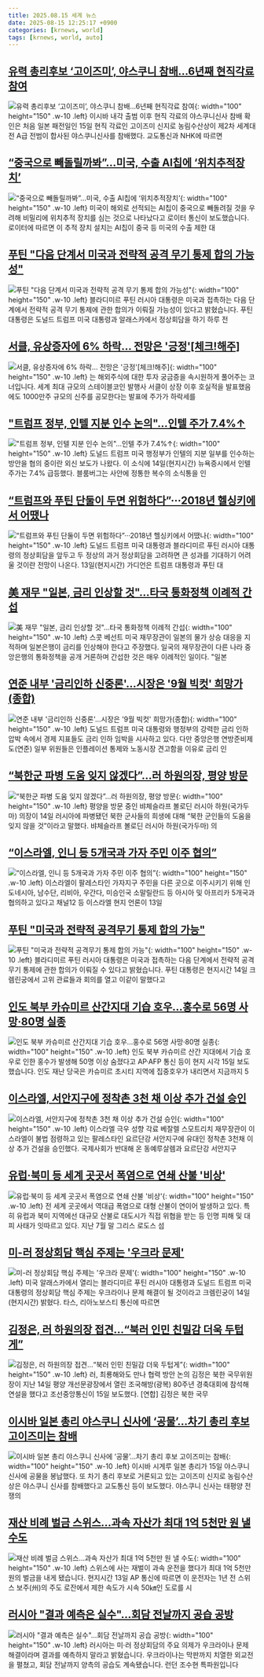 ```yaml
---
title: 2025.08.15 세계 뉴스
date: 2025-08-15 12:25:17 +0900
categories: [krnews, world]
tags: [krnews, world, auto]
---
```

## [유력 총리후보 ‘고이즈미’, 야스쿠니 참배…6년째 현직각료 참여](https://n.news.naver.com/mnews/article/016/0002514846)

![유력 총리후보 ‘고이즈미’, 야스쿠니 참배…6년째 현직각료 참여](https://mimgnews.pstatic.net/image/origin/016/2025/08/15/2514846.jpg?type=nf220_150){: width="100" height="150" .w-10 .left}
이시바 내각 출범 이후 현직 각료의 야스쿠니신사 참배 확인은 처음 일본 패전일인 15일 현직 각료인 고이즈미 신지로 농림수산상이 제2차 세계대전 A급 전범이 합사된 야스쿠니신사를 참배했다. 교도통신과 NHK에 따르면

## [“중국으로 빼돌릴까봐”…미국, 수출 AI칩에 ‘위치추적장치’](https://n.news.naver.com/mnews/article/056/0012008898)

![“중국으로 빼돌릴까봐”…미국, 수출 AI칩에 ‘위치추적장치’](https://mimgnews.pstatic.net/image/origin/056/2025/08/14/12008898.jpg?type=nf220_150){: width="100" height="150" .w-10 .left}
미국이 해외로 선적되는 AI칩이 중국으로 빼돌려질 것을 우려해 비밀리에 위치추적 장치를 심는 것으로 나타났다고 로이터 통신이 보도했습니다. 로이터에 따르면 이 추적 장치 설치는 AI칩이 중국 등 미국의 수출 제한 대

## [푸틴 "다음 단계서 미국과 전략적 공격 무기 통제 합의 가능성"](https://n.news.naver.com/mnews/article/052/0002233129)

![푸틴 "다음 단계서 미국과 전략적 공격 무기 통제 합의 가능성"](https://mimgnews.pstatic.net/image/origin/052/2025/08/14/2233129.jpg?type=nf220_150){: width="100" height="150" .w-10 .left}
블라디미르 푸틴 러시아 대통령은 미국과 접촉하는 다음 단계에서 전략적 공격 무기 통제에 관한 합의가 이뤄질 가능성이 있다고 밝혔습니다. 푸틴 대통령은 도널드 트럼프 미국 대통령과 알래스카에서 정상회담을 하기 하루 전

## [서클, 유상증자에 6% 하락… 전망은 '긍정'[체크!해주]](https://n.news.naver.com/mnews/article/417/0001095602)

![서클, 유상증자에 6% 하락… 전망은 '긍정'[체크!해주]](https://mimgnews.pstatic.net/image/origin/417/2025/08/14/1095602.jpg?type=nf220_150){: width="100" height="150" .w-10 .left}
는 해외주식에 대한 투자 궁금증을 속시원하게 풀어주는 코너입니다. 세계 최대 규모의 스테이블코인 발행사 서클이 상장 이후 호실적을 발표했음에도 1000만주 규모의 신주를 공모한다는 발표에 주가가 하락세를

## ["트럼프 정부, 인텔 지분 인수 논의"…인텔 주가 7.4%↑](https://n.news.naver.com/mnews/article/008/0005236448)

!["트럼프 정부, 인텔 지분 인수 논의"…인텔 주가 7.4%↑](https://mimgnews.pstatic.net/image/origin/008/2025/08/15/5236448.jpg?type=nf220_150){: width="100" height="150" .w-10 .left}
도널드 트럼프 미국 행정부가 인텔의 지분 일부를 인수하는 방안을 협의 중이란 외신 보도가 나왔다. 이 소식에 14일(현지시간) 뉴욕증시에서 인텔 주가는 7.4% 급등했다. 블룸버그는 사안에 정통한 복수의 소식통을 인

## [“트럼프와 푸틴 단둘이 두면 위험하다”···2018년 헬싱키에서 어땠나](https://n.news.naver.com/mnews/article/032/0003389561)

![“트럼프와 푸틴 단둘이 두면 위험하다”···2018년 헬싱키에서 어땠나](https://mimgnews.pstatic.net/image/origin/032/2025/08/14/3389561.jpg?type=nf220_150){: width="100" height="150" .w-10 .left}
도널드 트럼프 미국 대통령과 블라디미르 푸틴 러시아 대통령의 정상회담을 앞두고 두 정상의 과거 정상회담을 고려하면 큰 성과를 기대하기 어려울 것이란 전망이 나온다. 13일(현지시간) 가디언은 트럼프 대통령과 푸틴 대

## [美 재무 "일본, 금리 인상할 것"…타국 통화정책 이례적 간섭](https://n.news.naver.com/mnews/article/469/0000881644)

![美 재무 "일본, 금리 인상할 것"…타국 통화정책 이례적 간섭](https://mimgnews.pstatic.net/image/origin/469/2025/08/14/881644.jpg?type=nf220_150){: width="100" height="150" .w-10 .left}
스콧 베선트 미국 재무장관이 일본의 물가 상승 대응을 지적하며 일본은행이 금리를 인상해야 한다고 주장했다. 일국의 재무장관이 다른 나라 중앙은행의 통화정책을 공개 거론하며 간섭한 것은 매우 이례적인 일이다. "일본

## [연준 내부 '금리인하 신중론'…시장은 '9월 빅컷' 희망가(종합)](https://n.news.naver.com/mnews/article/421/0008428479)

![연준 내부 '금리인하 신중론'…시장은 '9월 빅컷' 희망가(종합)](https://mimgnews.pstatic.net/image/origin/421/2025/08/14/8428479.jpg?type=nf220_150){: width="100" height="150" .w-10 .left}
도널드 트럼프 미국 대통령와 행정부의 강력한 금리 인하 압박 속에서 경제 지표들도 금리 인하 임박을 시사하고 있다. 다만 중앙은행 연방준비제도(연준) 일부 위원들은 인플레이션 통제와 노동시장 견고함을 이유로 금리 인

## [“북한군 파병 도움 잊지 않겠다”…러 하원의장, 평양 방문](https://n.news.naver.com/mnews/article/018/0006090265)

![“북한군 파병 도움 잊지 않겠다”…러 하원의장, 평양 방문](https://mimgnews.pstatic.net/image/origin/018/2025/08/14/6090265.jpg?type=nf220_150){: width="100" height="150" .w-10 .left}
평양을 방문 중인 뱌체슬라프 볼로딘 러시아 하원(국가두마) 의장이 14일 러시아에 파병됐던 북한 군사들의 희생에 대해 “북한 군인들의 도움을 잊지 않을 것”이라고 말했다. 뱌체슬라프 볼로딘 러시아 하원(국가두마) 의

## [“이스라엘, 인니 등 5개국과 가자 주민 이주 협의”](https://n.news.naver.com/mnews/article/020/0003654417)

![“이스라엘, 인니 등 5개국과 가자 주민 이주 협의”](https://mimgnews.pstatic.net/image/origin/020/2025/08/15/3654417.jpg?type=nf220_150){: width="100" height="150" .w-10 .left}
이스라엘이 팔레스타인 가자지구 주민을 다른 곳으로 이주시키기 위해 인도네시아, 남수단, 리비아, 우간다, 미승인국 소말릴란드 등 아시아 및 아프리카 5개국과 협의하고 있다고 채널12 등 이스라엘 현지 언론이 13일

## [푸틴 "미국과 전략적 공격무기 통제 합의 가능"](https://n.news.naver.com/mnews/article/422/0000770815)

![푸틴 "미국과 전략적 공격무기 통제 합의 가능"](https://mimgnews.pstatic.net/image/origin/422/2025/08/14/770815.jpg?type=nf220_150){: width="100" height="150" .w-10 .left}
블라디미르 푸틴 러시아 대통령은 미국과 접촉하는 다음 단계에서 전략적 공격무기 통제에 관한 합의가 이뤄질 수 있다고 밝혔습니다. 푸틴 대통령은 현지시간 14일 크렘린궁에서 고위 관료들과 회의를 열고 이같이 말했다고

## [인도 북부 카슈미르 산간지대 기습 호우…홍수로 56명 사망·80명 실종](https://n.news.naver.com/mnews/article/056/0012009829)

![인도 북부 카슈미르 산간지대 기습 호우…홍수로 56명 사망·80명 실종](https://mimgnews.pstatic.net/image/origin/056/2025/08/15/12009829.jpg?type=nf220_150){: width="100" height="150" .w-10 .left}
인도 북부 카슈미르 산간 지대에서 기습 호우로 인한 홍수가 발생해 50명 이상 숨졌다고 AP·AFP 통신 등이 현지 시각 15일 보도했습니다. 인도 재난 당국은 카슈미르 초시티 지역에 집중호우가 내리면서 지금까지 5

## [이스라엘, 서안지구에 정착촌 3천 채 이상 추가 건설 승인](https://n.news.naver.com/mnews/article/028/0002761194)

![이스라엘, 서안지구에 정착촌 3천 채 이상 추가 건설 승인](https://mimgnews.pstatic.net/image/origin/028/2025/08/14/2761194.jpg?type=nf220_150){: width="100" height="150" .w-10 .left}
이스라엘 극우 성향 각료 베잘렐 스모트리치 재무장관이 이스라엘이 불법 점령하고 있는 팔레스타인 요르단강 서안지구에 유대인 정착촌 3천채 이상 추가 건설을 승인했다. 국제사회가 반대해 온 동예루살렘과 요르단강 서안지구

## [유럽·북미 등 세계 곳곳서 폭염으로 연쇄 산불 '비상'](https://n.news.naver.com/mnews/article/018/0006089627)

![유럽·북미 등 세계 곳곳서 폭염으로 연쇄 산불 '비상'](https://mimgnews.pstatic.net/image/origin/018/2025/08/14/6089627.jpg?type=nf220_150){: width="100" height="150" .w-10 .left}
전 세계 곳곳에서 역대급 폭염으로 대형 산불이 연이어 발생하고 있다. 특히 유럽과 북미 지역에선 대규모 산불로 대도시가 직접 위협을 받는 등 인명 피해 및 대피 사태가 잇따르고 있다. 지난 7월 말 그리스 로도스 섬

## [미-러 정상회담 핵심 주제는 '우크라 문제'](https://n.news.naver.com/mnews/article/014/0005392076)

![미-러 정상회담 핵심 주제는 '우크라 문제'](https://mimgnews.pstatic.net/image/origin/014/2025/08/14/5392076.jpg?type=nf220_150){: width="100" height="150" .w-10 .left}
미국 알래스카에서 열리는 블라디미르 푸틴 러시아 대통령과 도널드 트럼프 미국 대통령의 정상회담 핵심 주제는 우크라이나 문제 해결이 될 것이라고 크렘린궁이 14일(현지시간) 밝혔다. 타스, 리아노보스티 통신에 따르면

## [김정은, 러 하원의장 접견…“북러 인민 친밀감 더욱 두텁게”](https://n.news.naver.com/mnews/article/016/0002514833)

![김정은, 러 하원의장 접견…“북러 인민 친밀감 더욱 두텁게”](https://mimgnews.pstatic.net/image/origin/016/2025/08/15/2514833.jpg?type=nf220_150){: width="100" height="150" .w-10 .left}
러, 최룡해와도 만나 협력 방안 논의 김정은 북한 국무위원장이 지난 14일 평양 개선문광장에서 열린 조국해방(광복) 80주년 경축대회에 참석해 연설을 했다고 조선중앙통신이 15일 보도했다. [연합] 김정은 북한 국무

## [이시바 일본 총리 야스쿠니 신사에 ‘공물’…차기 총리 후보 고이즈미는 참배](https://n.news.naver.com/mnews/article/009/0005542015)

![이시바 일본 총리 야스쿠니 신사에 ‘공물’…차기 총리 후보 고이즈미는 참배](https://mimgnews.pstatic.net/image/origin/009/2025/08/15/5542015.jpg?type=nf220_150){: width="100" height="150" .w-10 .left}
이시바 시게루 일본 총리가 15일 야스쿠니 신사에 공물을 봉납했다. 또 차기 총리 후보로 거론되고 있는 고이즈미 신지로 농림수산상은 야스쿠니 신사를 참배했다고 교도통신 등이 보도했다. 야스쿠니 신사는 태평양 전쟁의

## [재산 비례 벌금 스위스…과속 자산가 최대 1억 5천만 원 낼 수도](https://n.news.naver.com/mnews/article/422/0000770531)

![재산 비례 벌금 스위스…과속 자산가 최대 1억 5천만 원 낼 수도](https://mimgnews.pstatic.net/image/origin/422/2025/08/14/770531.jpg?type=nf220_150){: width="100" height="150" .w-10 .left}
스위스에 사는 재벌이 과속 운전을 했다가 최대 1억 5천만 원의 벌금을 내게 됐습니다. 현지시간 13일 AP 통신에 따르면 이 운전자는 1년 전 스위스 보주(州)의 주도 로잔에서 제한 속도가 시속 50㎞인 도로를 시

## [러시아 "결과 예측은 실수"...회담 전날까지 공습 공방](https://n.news.naver.com/mnews/article/052/0002233264)

![러시아 "결과 예측은 실수"...회담 전날까지 공습 공방](https://mimgnews.pstatic.net/image/origin/052/2025/08/15/2233264.jpg?type=nf220_150){: width="100" height="150" .w-10 .left}
러시아는 미·러 정상회담의 주요 의제가 우크라이나 문제 해결이라며 결과를 예측하지 말라고 밝혔습니다. 우크라이나는 막판까지 치열한 외교전을 펼쳤고, 회담 전날까지 양측의 공습도 계속됐습니다. 런던 조수현 특파원입니다

